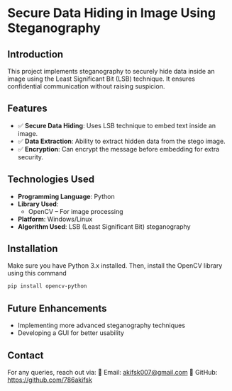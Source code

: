 # Secure Data Hiding in Image Using Steganography

## Introduction
This project implements steganography to securely hide data inside an image using the Least Significant Bit (LSB) technique. It ensures confidential communication without raising suspicion.
## Features
- ✅ **Secure Data Hiding**: Uses LSB technique to embed text inside an image.
- ✅ **Data Extraction**: Ability to extract hidden data from the stego image.
- ✅ **Encryption**: Can encrypt the message before embedding for extra security.

## Technologies Used
- **Programming Language**: Python
- **Library Used**:
  - OpenCV – For image processing
- **Platform**: Windows/Linux
- **Algorithm Used**: LSB (Least Significant Bit) steganography

## Installation
Make sure you have Python 3.x installed. Then, install the OpenCV library using this command 
```bash
pip install opencv-python
```

## Future Enhancements
- Implementing more advanced steganography techniques
- Developing a GUI for better usability

## Contact
For any queries, reach out via:
📧 Email: akifsk007@gmail.com
🔗 GitHub: https://github.com/786akifsk


